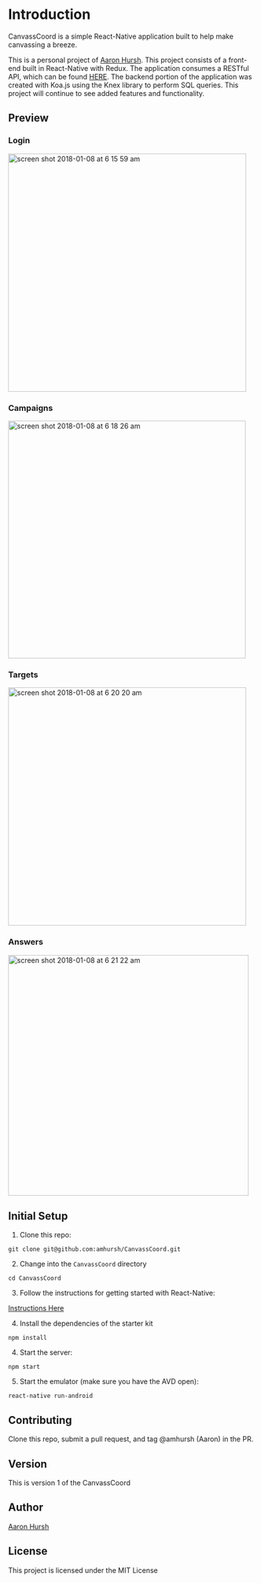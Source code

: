 # Introduction

CanvassCoord is a simple React-Native application built to help make canvassing a breeze.

This is a personal project of [Aaron Hursh](https://github.com/amhursh).  This project consists of a front-end built in React-Native with Redux. The application consumes a RESTful API, which can be found [HERE](https://github.com/amhursh/canvass-coord-api). The backend portion of the application was created with Koa.js using the Knex library to perform SQL queries. This project will continue to see added features and functionality.

## Preview

### Login

<img width="484" alt="screen shot 2018-01-08 at 6 15 59 am" src="https://user-images.githubusercontent.com/28369772/34672409-9221499e-f43b-11e7-9703-20b3eadaf763.png">

### Campaigns

<img width="483" alt="screen shot 2018-01-08 at 6 18 26 am" src="https://user-images.githubusercontent.com/28369772/34672472-c5711e14-f43b-11e7-9bec-ba309fc16a21.png">

### Targets

<img width="484" alt="screen shot 2018-01-08 at 6 20 20 am" src="https://user-images.githubusercontent.com/28369772/34672534-0a5034d4-f43c-11e7-935c-0abcc9f0085d.png">

### Answers


<img width="489" alt="screen shot 2018-01-08 at 6 21 22 am" src="https://user-images.githubusercontent.com/28369772/34672567-2f074542-f43c-11e7-9f6c-a9dc4f10d351.png">


## Initial Setup

1. Clone this repo:

  ```shell
  git clone git@github.com:amhursh/CanvassCoord.git
  ```

2. Change into the `CanvassCoord` directory

  ```shell
  cd CanvassCoord
  ```

3. Follow the instructions for getting started with React-Native:

  [Instructions Here](https://facebook.github.io/react-native/docs/getting-started.html)
  
4. Install the dependencies of the starter kit

  ```shell
  npm install
  ```

4. Start the server:

  ```shell
  npm start
  ```
  
5. Start the emulator (make sure you have the AVD open):

  ```
  react-native run-android
  ```

## Contributing

Clone this repo, submit a pull request, and tag @amhursh (Aaron) in the PR.

## Version

This is version 1 of the CanvassCoord

## Author

[Aaron Hursh](https://github.com/amhursh)

## License

This project is licensed under the MIT License
